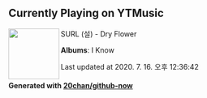 ## Currently Playing on YTMusic

[<img align="left" width="100" src="https://lh3.googleusercontent.com/7lbJEuTqVEBWq18A-5Bk69LLYtpaDu89W1b2wUPmzW6YvFnlLGaKVH4ZVmQAlLoYxpuj921fhNp8dlXuUQ">](https://music.youtube.com/channel/UCPbszxOIsiQblDFv01nTHHg)

SURL (설) - Dry Flower

**Albums**: I Know

Last updated at 2020. 7. 16. 오후 12:36:42

#### Generated with [20chan/github-now](https://github.com/20chan/github-now)


<!--
**20chan/20chan** is a ✨ _special_ ✨ repository because its `README.md` (this file) appears on your GitHub profile.

Here are some ideas to get you started:

- 🔭 I’m currently working on ...
- 🌱 I’m currently learning ...
- 👯 I’m looking to collaborate on ...
- 🤔 I’m looking for help with ...
- 💬 Ask me about ...
- 📫 How to reach me: ...
- 😄 Pronouns: ...
- ⚡ Fun fact: ...
-->
